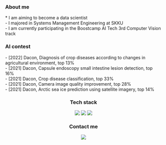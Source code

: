 <h3> About me </h3>
* I am aiming to become a data scientist <br>
- I majored in Systems Management Engineering at SKKU <br>
- I am currently participating in the Boostcamp AI Tech 3rd Computer Vision track <br>

<h3> AI contest </h3>
- [2022] Dacon, Diagnosis of crop diseases according to changes in agricultural environment, top 13% <br>
- [2021] Dacon, Capsule endoscopy small intestine lesion detection, top 16% <br>
- [2021] Dacon, Crop disease classification, top 33% <br>
- [2021] Dacon, Camera image quality improvement, top 28% <br>
- [2021] Dacon, Arctic sea ice prediction using satellite imagery, top 14% <br>

<div align="center"> <h3> Tech stack </h3>
<img src="https://img.shields.io/badge/Python-3776AB?style=flat-plastic&logo=Python&logoColor=white"/>
<img src="https://img.shields.io/badge/Pytorch-EE4C2C?style=flat-plastic&logo=Pytorch&logoColor=white"/>
<img src="https://img.shields.io/badge/Wandb-FFBE00?style=flat-plastic&logo=Weightsandbiases&logoColor=white"/>
</div>

<div align="center"> <h3> Contact me </h3>
<a href="mailto:idw960510@gmail.com"><img src="https://img.shields.io/badge/Gmail-d14836?style=flat-square&logo=Gmail&logoColor=white&link=idw960510@gmail.com"/> </a>
</div>
